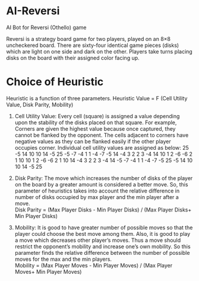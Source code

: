 # AI-Reversi
AI Bot for Reversi (Othello) game

Reversi is a strategy board game for two players, played on an 8×8 uncheckered board. There are sixty-four identical game pieces (disks) which are light on one side and dark on the other. Players take turns placing disks on the board with their assigned color facing up. 

# Choice of Heuristic
Heuristic is a function of three parameters.
        Heuristic Value = F (Cell Utility Value, Disk Parity, Mobility)  

1. Cell Utility Value: Every cell (square) is assigned a value depending upon the stability of the disks placed on that square. For example, Corners are given the highest value because once captured, they cannot be flanked by the opponent. The cells adjacent to corners have negative values as they can be flanked easily if the other player occupies corner.
Individual cell utility values are assigned as below: 
  25 -5 14 10 10 14 -5 25
  -5 -7 -4  1  1 -4 -7 -5 
  14 -4  3  2  2  3 -4 14
  10  1  2 -6 -6  2  1 10
  10  1  2 -6 -6  2  1 10
  14 -4  3  2  2  3 -4 14 
  -5 -7 -4  1  1 -4 -7 -5
  25 -5 14 10 10 14 -5 25 
  
2) Disk Parity: The move which increases the number of disks of the player on the board by a greater amount is considered a better move. So, this parameter of heuristics takes into account the relative difference in number of disks occupied by max player and the min player after a move.  
        Disk Parity =   (Max Player Disks - Min Player Disks) / (Max Player Disks+ Min Player Disks)  
        
3) Mobility: It is good to have greater number of possible moves so that the player could choose the best move among them. Also, it is good to play a move which decreases other player’s moves. Thus a move should restrict the opponent’s mobility and increase one’s own mobility. So this parameter finds the relative difference between the number of possible moves for the max and the min players.  
        Mobility =  (Max Player Moves - Min Player Moves) / (Max Player Moves+ Min Player Moves) 
